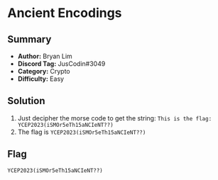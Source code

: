 Ancient Encodings
===

## Summary
* **Author:** Bryan Lim
* **Discord Tag:** JusCodin#3049
* **Category:** Crypto
* **Difficulty:** Easy

## Solution
1. Just decipher the morse code to get the string: `This is the flag: YCEP2023(iSMOr5eTh15aNCIeNT??)`
2. The flag is `YCEP2023(iSMOr5eTh15aNCIeNT??)`

## Flag
```
YCEP2023(iSMOr5eTh15aNCIeNT??)
```